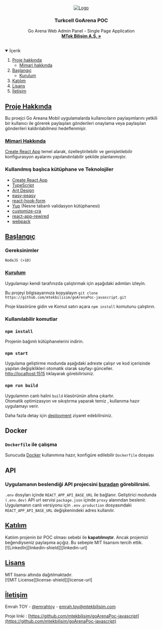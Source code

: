 <!-- PROJECT LOGO -->
<br />
<p align="center">
  <a href="https://github.com/mtekbilisim">
    <img src="https://www.cioupdate.com.tr/wp-content/uploads/2020/06/poc.jpg" alt="Logo">
  </a>

<h3 align="center">Turkcell GoArena POC</h3>

  <p align="center">
    Go Arena Web Admin Panel - Single Page Application
    <br />
    <a href="http://www.mtekbilisim.com"><strong>MTek Bilişim A.Ş. »</strong></a>
    <br />
    <br />
  </p>
</p>

<!-- TABLE OF CONTENTS -->
<details open="open">
  <summary>İçerik</summary>
  <ol>
    <li>
      <a href="#proje-hakkında">Proje hakkında</a>
      <ul>
        <li><a href="#mimari-hakkında">Mimari hakkında</a></li>
      </ul>
    </li>
    <li>
      <a href="#başlangıç">Başlangıç</a>
      <ul>
        <li><a href="#kurulum">Kurulum</a></li>
      </ul>
    </li>
    <li><a href="#katılım">Katılım</a></li>
    <li><a href="#lisans">Lisans</a></li>
    <li><a href="#iletğşim">İletişim</a></li>
  </ol>
</details>


## [Proje Hakkında](#proje-hakkında)

Bu proejci Go Areana Mobil uygulamalarda kullanıcıların paylaşımlarını yetkili bir kullanıcı ile görerek paylaşılan gönderileri onaylama veya paylaşılan gönderileri kaldırılabilmesi hedeflenmişir.

### [Mimari Hakkında](#mimari-hakkında)

[Create React App](https://github.com/facebook/create-react-app) temel alarak, özelleştirilebilir ve genişletilebilir konfigurasyon ayalarını yapılandırılabilir şekilde planlanmıştır.

### Kullanılmış başlıca kütüphane ve Teknolojiler

- [Create React App](https://create-react-app.dev)
- [TypeScript](https://www.typescriptlang.org)
- [Ant Design](https://ant.design)
- [easy-peasy](https://easy-peasy.now.sh)
- [react-hook-form](https://react-hook-form.com)
- [Yup](https://github.com/jquense/yup) (Nesne tabanlı validasyon kütüphanesi)
- [customize-cra](https://github.com/arackaf/customize-cra)
- [react-app-rewired](https://github.com/timarney/react-app-rewired)
- [webpack](https://webpack.js.org)

## [Başlangıç](#başlangıç)

### Gereksinimler

`NodeJS (>10)`

### [Kurulum](#kurulum)

Uygulamayı kendi tarafınızda çalıştırmak için aşağıdaki adımları izleyin.

Bu projeyi bilgisayarınıza kopyalayın
`git clone https://github.com/mtekbilisim/goArenaPoc-javascript.git`

Proje klasörüne gidin ve
Komut satırı açara `npm install` komutunu çalıştırın.


### Kullanılabilir komutlar

### `npm install`

Projenin bağımlı kütüphanelerini indirin.

### `npm start`

Uygulama geliştirme modunda aşağıdaki adreste çalışır ve kod içerisinde yapılan değişiklikleri otomatik olarak sayfayı günceller.\
[http://localhost:1515](http://localhost:1515) tıklayarak görebilirisiniz.

### `npm run build`

Uygulamnın canlı halini `build` klasörünün altına çıkartır.\
Otomatik optimizasyon ve sıkıştırma yaparak temiz , kullanıma hazır uygulamayı verir.

Daha fazla detay için [deployment](https://facebook.github.io/create-react-app/docs/deployment) ziyaret edebilirsiniz.

## Docker

### `Dockerfile` ile çalışma

Sunucuda [Docker](https://www.docker.com/) kullanımına hazır, konfigüre edilebilir `Dockerfile` dosyası

## API

### Uygulamanın beslendiği API projecsini [buradan](https://github.com/mtekbilisim/goArenaPoc-backend) görebilirsini.
`.env` dosyları içinde `REACT_APP_API_BASE_URL` ile bağlanır. Geliştirici modunda `(.env.dev)` API url servisi `package.json` içinde `proxy` alanından beslenir.
Uygulamanın canlı versiyonu için `.env.production` dosyasındaki `REACT_APP_API_BASE_URL` değişkenindeki adres kullanılır.



<!-- CONTRIBUTING -->
## [Katılım](#katılım)

Katılım projenin bir POC olması sebebi ile **kapatılmıştır**. Ancak projemizi beğendiyseniz paylaşıma açığız. Bu sebeple MIT lisansını tercih ettik.</br>
[![LinkedIn][linkedin-shield]][linkedin-url]

<!-- LICENSE -->
## [Lisans](#lisans)

MIT lisansı altında dağıtılmaktadır.</br>
[![MIT License][license-shield]][license-url]


<!-- CONTACT -->
## [İletişim](#iletişim)

Emrah TOY - [@emrahtoy](https://instagram.com/emrahtoy) - emrah.toy@mtekbilisim.com

Proje linki : [https://github.com/mtekbilisim/goArenaPoc-javascript](https://github.com/mtekbilisim/goArenaPoc-javascript)
